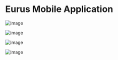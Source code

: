 # Eurus Mobile Application

![image](https://user-images.githubusercontent.com/77341013/172020245-5daa9f06-002a-4841-9990-4db8cc465990.png)

![image](https://user-images.githubusercontent.com/77341013/172020260-94f837bc-a68f-4df1-b88b-fb09544d09fb.png)

![image](https://user-images.githubusercontent.com/77341013/172020267-4534f376-5f69-43f0-8bb7-fd35d2b55f86.png)

![image](https://user-images.githubusercontent.com/77341013/172020275-8e700a43-a703-4459-9e43-5c731d234492.png)

